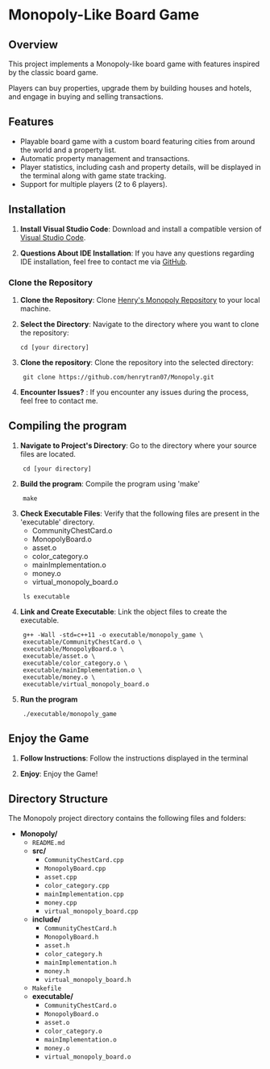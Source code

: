 # Monopoly-Like Board Game

## Overview

This project implements a Monopoly-like board game with features inspired by the classic board game.

Players can buy properties, upgrade them by building houses and hotels, and engage in buying and selling transactions.

## Features

- Playable board game with a custom board featuring cities from around the world and a property list.
- Automatic property management and transactions.
- Player statistics, including cash and property details, will be displayed in the terminal along with game state tracking.
- Support for multiple players (2 to 6 players).

## Installation

1. **Install Visual Studio Code**: Download and install a compatible version of [Visual Studio Code](https://code.visualstudio.com/).

2. **Questions About IDE Installation**: If you have any questions regarding IDE installation, feel free to contact me via [GitHub](https://github.com/henrytran07).

### Clone the Repository

1. **Clone the Repository**: Clone [Henry's Monopoly Repository](https://github.com/henrytran07/Monopoly) to your local machine.

2. **Select the Directory**: Navigate to the directory where you want to clone the repository:
   ```
   cd [your directory]
    ```
3. **Clone the repository**: Clone the repository into the selected directory: 
```
    git clone https://github.com/henrytran07/Monopoly.git
```
4. **Encounter Issues?** : If you encounter any issues during the process, feel free to contact me. 


## Compiling the program

1. **Navigate to Project's Directory**: Go to the directory where your source files are located. 
```
    cd [your directory]
```

2. **Build the program**: Compile the program using 'make' 
```
    make 
```

3. **Check Executable Files**: Verify that the following files are present in the 'executable' directory. 
    - CommunityChestCard.o
    - MonopolyBoard.o
    - asset.o
    - color_category.o
    - mainImplementation.o
    - money.o
    - virtual_monopoly_board.o

```
    ls executable
```

4. **Link and Create Executable**: Link the object files to create the executable. 

```
    g++ -Wall -std=c++11 -o executable/monopoly_game \
    executable/CommunityChestCard.o \
    executable/MonopolyBoard.o \
    executable/asset.o \
    executable/color_category.o \
    executable/mainImplementation.o \
    executable/money.o \
    executable/virtual_monopoly_board.o

```

5. **Run the program** 

```
    ./executable/monopoly_game
```


## Enjoy the Game 

1. **Follow Instructions**: Follow the instructions displayed in the terminal 

2. **Enjoy**: Enjoy the Game!

## Directory Structure

The Monopoly project directory contains the following files and folders:

- **Monopoly/**
  - `README.md`
  - **src/**
    - `CommunityChestCard.cpp`
    - `MonopolyBoard.cpp`
    - `asset.cpp`
    - `color_category.cpp`
    - `mainImplementation.cpp`
    - `money.cpp`
    - `virtual_monopoly_board.cpp`
  - **include/**
    - `CommunityChestCard.h`
    - `MonopolyBoard.h`
    - `asset.h`
    - `color_category.h`
    - `mainImplementation.h`
    - `money.h`
    - `virtual_monopoly_board.h`
  - `Makefile`
  - **executable/**
    - `CommunityChestCard.o`
    - `MonopolyBoard.o`
    - `asset.o`
    - `color_category.o`
    - `mainImplementation.o`
    - `money.o`
    - `virtual_monopoly_board.o`



